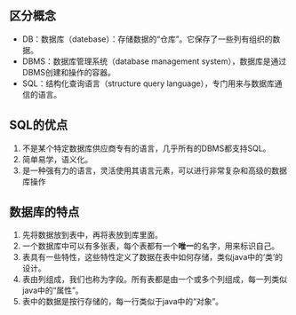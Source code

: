 ## 区分概念
- DB：数据库（datebase）：存储数据的“仓库”。它保存了一些列有组织的数据。
- DBMS：数据库管理系统（database management system），数据库是通过DBMS创建和操作的容器。
- SQL：结构化查询语言（structure query language），专门用来与数据库通信的语言。
## SQL的优点
1. 不是某个特定数据库供应商专有的语言，几乎所有的DBMS都支持SQL。
2. 简单易学，语义化。
3. 是一种强有力的语言，灵活使用其语言元素，可以进行非常复杂和高级的数据库操作
## 数据库的特点
1. 先将数据放到表中，再将表放到库里面。
2. 一个数据库中可以有多张表，每个表都有一个**唯一**的名字，用来标识自己。
3. 表具有一些特性，这些特性定义了数据在表中如何存储，类似java中的‘类’的设计。
4. 表由列组成，我们也称为字段。所有表都是由一个或多个列组成，每一列类似java中的“属性”。
5. 表中的数据是按行存储的，每一行类似于java中的“对象”。
